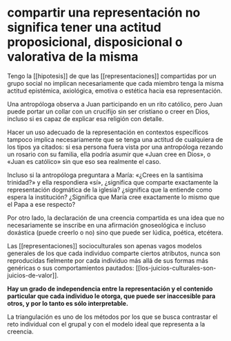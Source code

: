 # compartir una representación no significa tener una actitud proposicional, disposicional o valorativa de la misma
Tengo la [[hipotesis]] de que las [[representaciones]] compartidas por un grupo social no implican necesariamente que cada miembro tenga la misma actitud epistémica, axiológica, emotiva o estética hacia esa representación.

Una antropóloga observa a Juan participando en un rito católico, pero Juan puede portar un collar con un crucifijo sin ser cristiano o creer en Dios, incluso si es capaz de explicar esa religión con detalle.

Hacer un uso adecuado de la representación en contextos específicos tampoco implica necesariamente que se tenga una actitud de cualquiera de los tipos ya citados: si esa persona fuera vista por una antropóloga rezando un rosario con su familia, ella podría asumir que «Juan cree en Dios», o «Juan es católico» sin que eso sea realmente el caso.

Incluso si la antropóloga preguntara a María: «¿Crees en la santísima trinidad?» y ella respondiera «sí», ¿significa que comparte exactamente la representación dogmática de la iglesia? ¿significa que la entiende como espera la institución? ¿Significa que María cree exactamente lo mismo que el Papa a ese respecto?

Por otro lado, la declaración de una creencia compartida es una idea que no necesariamente se inscribe en una afirmación gnoseológica e incluso doxástica (puede creerlo o no) sino que puede ser lúdica, poética, etcétera.

Las [[representaciones]] socioculturales son apenas vagos modelos generales de los que cada individuo comparte ciertos atributos, nunca son reproducidas fielmente por cada individuo más allá de sus formas más genéricas o sus comportamientos pautados: [[los-juicios-culturales-son-juicios-de-valor]].

**Hay un grado de independencia entre la representación y el contenido particular que cada individuo le otorga, que puede ser inaccesible para otros, y por lo tanto es sólo interpretable.**

La triangulación es uno de los métodos por los que se busca contrastar el reto individual con el grupal y con el modelo ideal que representa a la creencia.